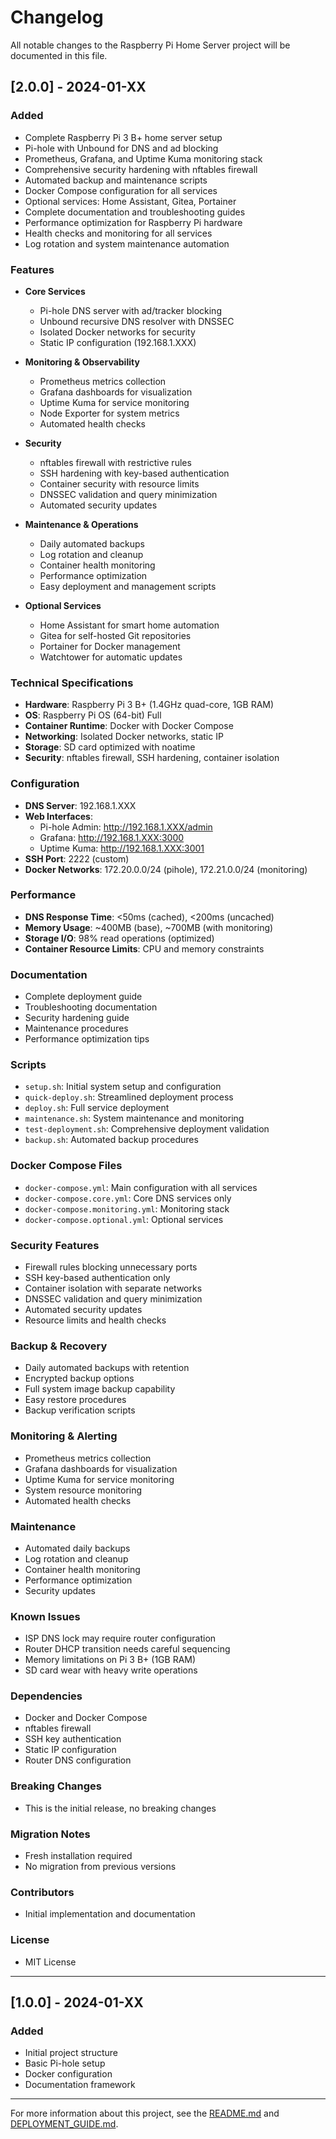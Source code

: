 # Changelog

All notable changes to the Raspberry Pi Home Server project will be documented in this file.

## [2.0.0] - 2024-01-XX

### Added

- Complete Raspberry Pi 3 B+ home server setup
- Pi-hole with Unbound for DNS and ad blocking
- Prometheus, Grafana, and Uptime Kuma monitoring stack
- Comprehensive security hardening with nftables firewall
- Automated backup and maintenance scripts
- Docker Compose configuration for all services
- Optional services: Home Assistant, Gitea, Portainer
- Complete documentation and troubleshooting guides
- Performance optimization for Raspberry Pi hardware
- Health checks and monitoring for all services
- Log rotation and system maintenance automation

### Features

- **Core Services**

  - Pi-hole DNS server with ad/tracker blocking
  - Unbound recursive DNS resolver with DNSSEC
  - Isolated Docker networks for security
  - Static IP configuration (192.168.1.XXX)

- **Monitoring & Observability**

  - Prometheus metrics collection
  - Grafana dashboards for visualization
  - Uptime Kuma for service monitoring
  - Node Exporter for system metrics
  - Automated health checks

- **Security**

  - nftables firewall with restrictive rules
  - SSH hardening with key-based authentication
  - Container security with resource limits
  - DNSSEC validation and query minimization
  - Automated security updates

- **Maintenance & Operations**

  - Daily automated backups
  - Log rotation and cleanup
  - Container health monitoring
  - Performance optimization
  - Easy deployment and management scripts

- **Optional Services**
  - Home Assistant for smart home automation
  - Gitea for self-hosted Git repositories
  - Portainer for Docker management
  - Watchtower for automatic updates

### Technical Specifications

- **Hardware**: Raspberry Pi 3 B+ (1.4GHz quad-core, 1GB RAM)
- **OS**: Raspberry Pi OS (64-bit) Full
- **Container Runtime**: Docker with Docker Compose
- **Networking**: Isolated Docker networks, static IP
- **Storage**: SD card optimized with noatime
- **Security**: nftables firewall, SSH hardening, container isolation

### Configuration

- **DNS Server**: 192.168.1.XXX
- **Web Interfaces**:
  - Pi-hole Admin: http://192.168.1.XXX/admin
  - Grafana: http://192.168.1.XXX:3000
  - Uptime Kuma: http://192.168.1.XXX:3001
- **SSH Port**: 2222 (custom)
- **Docker Networks**: 172.20.0.0/24 (pihole), 172.21.0.0/24 (monitoring)

### Performance

- **DNS Response Time**: <50ms (cached), <200ms (uncached)
- **Memory Usage**: ~400MB (base), ~700MB (with monitoring)
- **Storage I/O**: 98% read operations (optimized)
- **Container Resource Limits**: CPU and memory constraints

### Documentation

- Complete deployment guide
- Troubleshooting documentation
- Security hardening guide
- Maintenance procedures
- Performance optimization tips

### Scripts

- `setup.sh`: Initial system setup and configuration
- `quick-deploy.sh`: Streamlined deployment process
- `deploy.sh`: Full service deployment
- `maintenance.sh`: System maintenance and monitoring
- `test-deployment.sh`: Comprehensive deployment validation
- `backup.sh`: Automated backup procedures

### Docker Compose Files

- `docker-compose.yml`: Main configuration with all services
- `docker-compose.core.yml`: Core DNS services only
- `docker-compose.monitoring.yml`: Monitoring stack
- `docker-compose.optional.yml`: Optional services

### Security Features

- Firewall rules blocking unnecessary ports
- SSH key-based authentication only
- Container isolation with separate networks
- DNSSEC validation and query minimization
- Automated security updates
- Resource limits and health checks

### Backup & Recovery

- Daily automated backups with retention
- Encrypted backup options
- Full system image backup capability
- Easy restore procedures
- Backup verification scripts

### Monitoring & Alerting

- Prometheus metrics collection
- Grafana dashboards for visualization
- Uptime Kuma for service monitoring
- System resource monitoring
- Automated health checks

### Maintenance

- Automated daily backups
- Log rotation and cleanup
- Container health monitoring
- Performance optimization
- Security updates

### Known Issues

- ISP DNS lock may require router configuration
- Router DHCP transition needs careful sequencing
- Memory limitations on Pi 3 B+ (1GB RAM)
- SD card wear with heavy write operations

### Dependencies

- Docker and Docker Compose
- nftables firewall
- SSH key authentication
- Static IP configuration
- Router DNS configuration

### Breaking Changes

- This is the initial release, no breaking changes

### Migration Notes

- Fresh installation required
- No migration from previous versions

### Contributors

- Initial implementation and documentation

### License

- MIT License

---

## [1.0.0] - 2024-01-XX

### Added

- Initial project structure
- Basic Pi-hole setup
- Docker configuration
- Documentation framework

---

For more information about this project, see the [README.md](README.md) and [DEPLOYMENT_GUIDE.md](DEPLOYMENT_GUIDE.md).
